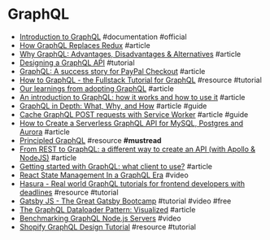# GraphQL

- [Introduction to GraphQL](https://graphql.org/learn) #documentation #official
- [How GraphQL Replaces Redux](https://hackernoon.com/how-graphql-replaces-redux-3fff8289221d) #article
- [Why GraphQL: Advantages, Disadvantages & Alternatives](https://www.robinwieruch.de/why-graphql-advantages-disadvantages-alternatives) #article
- [Designing a GraphQL API](https://gist.github.com/swalkinshaw/3a33e2d292b60e68fcebe12b62bbb3e2) #tutorial
- [GraphQL: A success story for PayPal Checkout](https://medium.com/paypal-engineering/graphql-a-success-story-for-paypal-checkout-3482f724fb53) #article
- [How to GraphQL - the Fullstack Tutorial for GraphQL](https://www.howtographql.com) #resource #tutorial
- [Our learnings from adopting GraphQL](https://medium.com/netflix-techblog/our-learnings-from-adopting-graphql-f099de39ae5f) #article
- [An introduction to GraphQL: how it works and how to use it](https://medium.freecodecamp.org/an-introduction-to-graphql-how-it-works-and-how-to-use-it-91162ecd72d0) #article 
- [GraphQL in Depth: What, Why, and How](https://ponyfoo.com/articles/graphql-in-depth-what-why-and-how) #article #guide
- [Cache GraphQL POST requests with Service Worker](https://medium.com/@jono/cache-graphql-post-requests-with-service-worker-100a822a388a) #article #guide
- [How to Create a Serverless GraphQL API for MySQL, Postgres and Aurora](https://serverless.com/blog/graphql-api-mysql-postgres-aurora) #article
- [Principled GraphQL](https://principledgraphql.com) #resource **#mustread**
- [From REST to GraphQL: a different way to create an API (with Apollo & NodeJS)](https://blog.logrocket.com/from-rest-to-graphql) #article
- [Getting started with GraphQL: what client to use?](https://javascriptplayground.com/using-graphql-without-a-client) #article
- [React State Management In a GraphQL Era](https://www.youtube.com/watch?v=Q54YDGC_t3Y) #video
- [Hasura - Real world GraphQL tutorials for frontend developers with deadlines](https://learn.hasura.io) #resource #tutorial
- [Gatsby JS - The Great Gatsby Bootcamp](https://www.youtube.com/watch?v=8t0vNu2fCCM) #tutorial #video #free
- [The GraphQL Dataloader Pattern: Visualized](https://medium.com/@__xuorig__/the-graphql-dataloader-pattern-visualized-3064a00f319f) #article
- [Benchmarking GraphQL Node.js Servers](https://www.youtube.com/watch?v=JbV7MCeEPb8) #video
- [Shopify GraphQL Design Tutorial](https://github.com/Shopify/graphql-design-tutorial) #resource #tutorial
